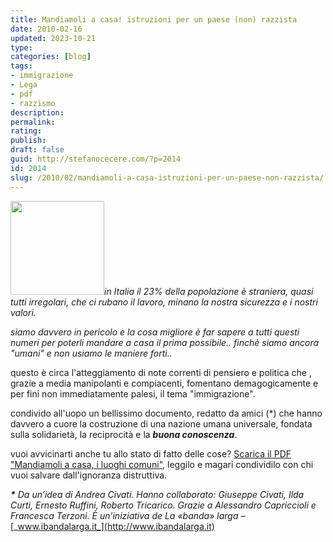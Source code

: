 ```yaml
---
title: Mandiamoli a casa! istruzioni per un paese (non) razzista
date: 2010-02-16
updated: 2023-10-21
type: 
categories: [blog]
tags:
- immigrazione
- Lega
- pdf
- razzismo
description: 
permalink: 
rating: 
publish: 
draft: false
guid: http://stefanocecere.com/?p=2014
id: 2014
slug: /2010/02/mandiamoli-a-casa-istruzioni-per-un-paese-non-razzista/
---
```


_[<img class="alignleft size-thumbnail wp-image-2017" title="mandiamoli-a-casa" src="http://stefanocecere.com/wp-content/uploads/sites/3/2010/02/mandiamoli-a-casa-150x150.png" alt="" width="150" height="150" />](http://stefanocecere.com/wp-content/uploads/sites/3/2010/02/mandiamoli-a-casa.png)in Italia il 23% della popolazione è straniera, quasi tutti irregolari, che ci rubano il lavoro, minano la nostra sicurezza e i nostri valori._

_siamo davvero in pericolo e la cosa migliore è far sapere a tutti questi numeri per poterli mandare a casa il prima possibile.. finchè siamo ancora "umani" e non usiamo le maniere forti.._

questo è circa l'atteggiamento di note correnti di pensiero e politica che , grazie a media manipolanti e compiacenti, fomentano demagogicamente e per fini non immediatamente palesi, il tema "immigrazione".

condivido all'uopo un bellissimo documento, redatto da amici (*) che hanno davvero a cuore la costruzione di una nazione umana universale, fondata sulla solidarietà, la reciprocità e la _**buona conoscenza**_.

vuoi avvicinarti anche tu allo stato di fatto delle cose? [Scarica il PDF "Mandiamoli a casa, i luoghi comuni"](http://stefanocecere.com/wp-content/uploads/sites/3/2010/02/mandiamoliacasa.pdf), leggilo e magari condividilo con chi vuoi salvare dall'ignoranza distruttiva.

**_*_**  _Da un’idea di Andrea Civati. Hanno collaborato: Giuseppe Civati, Ilda Curti, Ernesto Ruffini, Roberto Tricarico. Grazie a Alessandro Capriccioli e Francesca Terzoni. È un’iniziativa de La «banda» larga –_ [_www.ibandalarga.it_](http://www.ibandalarga.it)
